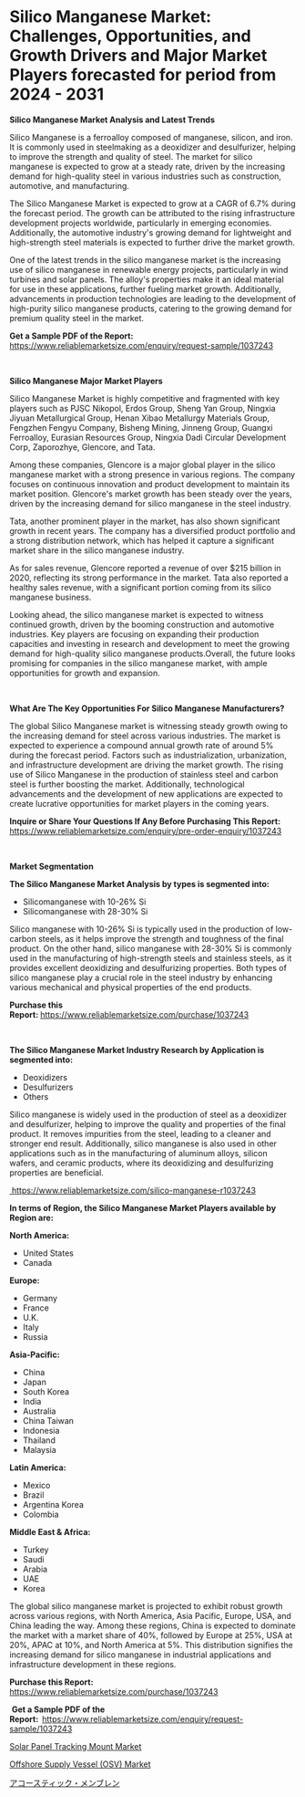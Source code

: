 <p><h1>Silico Manganese Market: Challenges, Opportunities, and Growth Drivers and Major Market Players forecasted for period from 2024 - 2031</h1></p><p><strong>Silico Manganese Market Analysis and Latest Trends</strong></p>
<p><p>Silico Manganese is a ferroalloy composed of manganese, silicon, and iron. It is commonly used in steelmaking as a deoxidizer and desulfurizer, helping to improve the strength and quality of steel. The market for silico manganese is expected to grow at a steady rate, driven by the increasing demand for high-quality steel in various industries such as construction, automotive, and manufacturing.</p><p>The Silico Manganese Market is expected to grow at a CAGR of 6.7% during the forecast period. The growth can be attributed to the rising infrastructure development projects worldwide, particularly in emerging economies. Additionally, the automotive industry's growing demand for lightweight and high-strength steel materials is expected to further drive the market growth.</p><p>One of the latest trends in the silico manganese market is the increasing use of silico manganese in renewable energy projects, particularly in wind turbines and solar panels. The alloy's properties make it an ideal material for use in these applications, further fueling market growth. Additionally, advancements in production technologies are leading to the development of high-purity silico manganese products, catering to the growing demand for premium quality steel in the market.</p></p>
<p><strong>Get a Sample PDF of the Report:&nbsp;</strong> <a href="https://www.reliablemarketsize.com/enquiry/request-sample/1037243">https://www.reliablemarketsize.com/enquiry/request-sample/1037243</a></p>
<p>&nbsp;</p>
<p><strong>Silico Manganese Major Market Players</strong></p>
<p><p>Silico Manganese Market is highly competitive and fragmented with key players such as PJSC Nikopol, Erdos Group, Sheng Yan Group, Ningxia Jiyuan Metallurgical Group, Henan Xibao Metallurgy Materials Group, Fengzhen Fengyu Company, Bisheng Mining, Jinneng Group, Guangxi Ferroalloy, Eurasian Resources Group, Ningxia Dadi Circular Development Corp, Zaporozhye, Glencore, and Tata.</p><p>Among these companies, Glencore is a major global player in the silico manganese market with a strong presence in various regions. The company focuses on continuous innovation and product development to maintain its market position. Glencore's market growth has been steady over the years, driven by the increasing demand for silico manganese in the steel industry.</p><p>Tata, another prominent player in the market, has also shown significant growth in recent years. The company has a diversified product portfolio and a strong distribution network, which has helped it capture a significant market share in the silico manganese industry.</p><p>As for sales revenue, Glencore reported a revenue of over $215 billion in 2020, reflecting its strong performance in the market. Tata also reported a healthy sales revenue, with a significant portion coming from its silico manganese business.</p><p>Looking ahead, the silico manganese market is expected to witness continued growth, driven by the booming construction and automotive industries. Key players are focusing on expanding their production capacities and investing in research and development to meet the growing demand for high-quality silico manganese products.Overall, the future looks promising for companies in the silico manganese market, with ample opportunities for growth and expansion.</p></p>
<p>&nbsp;</p>
<p><strong>What Are The Key Opportunities For Silico Manganese Manufacturers?</strong></p>
<p><p>The global Silico Manganese market is witnessing steady growth owing to the increasing demand for steel across various industries. The market is expected to experience a compound annual growth rate of around 5% during the forecast period. Factors such as industrialization, urbanization, and infrastructure development are driving the market growth. The rising use of Silico Manganese in the production of stainless steel and carbon steel is further boosting the market. Additionally, technological advancements and the development of new applications are expected to create lucrative opportunities for market players in the coming years.</p></p>
<p><strong>Inquire or Share Your Questions If Any Before Purchasing This Report:</strong> <a href="https://www.reliablemarketsize.com/enquiry/pre-order-enquiry/1037243">https://www.reliablemarketsize.com/enquiry/pre-order-enquiry/1037243</a></p>
<p>&nbsp;</p>
<p><strong>Market Segmentation</strong></p>
<p><strong>The Silico Manganese Market Analysis by types is segmented into:</strong></p>
<p><ul><li>Silicomanganese with 10-26% Si</li><li>Silicomanganese with 28-30% Si</li></ul></p>
<p><p>Silico manganese with 10-26% Si is typically used in the production of low-carbon steels, as it helps improve the strength and toughness of the final product. On the other hand, silico manganese with 28-30% Si is commonly used in the manufacturing of high-strength steels and stainless steels, as it provides excellent deoxidizing and desulfurizing properties. Both types of silico manganese play a crucial role in the steel industry by enhancing various mechanical and physical properties of the end products.</p></p>
<p><strong>Purchase this Report:&nbsp;</strong><a href="https://www.reliablemarketsize.com/purchase/1037243">https://www.reliablemarketsize.com/purchase/1037243</a></p>
<p>&nbsp;</p>
<p><strong>The Silico Manganese Market Industry Research by Application is segmented into:</strong></p>
<p><ul><li>Deoxidizers</li><li>Desulfurizers</li><li>Others</li></ul></p>
<p><p>Silico manganese is widely used in the production of steel as a deoxidizer and desulfurizer, helping to improve the quality and properties of the final product. It removes impurities from the steel, leading to a cleaner and stronger end result. Additionally, silico manganese is also used in other applications such as in the manufacturing of aluminum alloys, silicon wafers, and ceramic products, where its deoxidizing and desulfurizing properties are beneficial.</p></p>
<p><a href="https://www.reliablemarketsize.com/silico-manganese-r1037243">&nbsp;https://www.reliablemarketsize.com/silico-manganese-r1037243</a></p>
<p><strong>In terms of Region, the Silico Manganese Market Players available by Region are:</strong></p>
<p>
    <p> <strong> North America: </strong>
        <ul>
            <li>United States</li>
            <li>Canada</li>
        </ul>
        </p> 
    <p> <strong> Europe: </strong>
        <ul>
            <li>Germany</li>
            <li>France</li>
            <li>U.K.</li>
            <li>Italy</li>
            <li>Russia</li>
        </ul>
        </p> 
    <p> <strong> Asia-Pacific: </strong>
        <ul>
            <li>China</li>
            <li>Japan</li>
            <li>South Korea</li>
            <li>India</li>
            <li>Australia</li>
            <li>China Taiwan</li>
            <li>Indonesia</li>
            <li>Thailand</li>
            <li>Malaysia</li>
        </ul>
        </p> 
    <p> <strong> Latin America: </strong>
        <ul>
            <li>Mexico</li>
            <li>Brazil</li>
            <li>Argentina Korea</li>
            <li>Colombia</li>
        </ul>
        </p> 
    <p> <strong> Middle East & Africa: </strong>
        <ul>
            <li>Turkey</li>
            <li>Saudi</li>
            <li>Arabia</li>
            <li>UAE</li>
            <li>Korea</li>
        </ul>
    </p>
    </p>
<p><p>The global silico manganese market is projected to exhibit robust growth across various regions, with North America, Asia Pacific, Europe, USA, and China leading the way. Among these regions, China is expected to dominate the market with a market share of 40%, followed by Europe at 25%, USA at 20%, APAC at 10%, and North America at 5%. This distribution signifies the increasing demand for silico manganese in industrial applications and infrastructure development in these regions.</p></p>
<p><strong>Purchase this Report: </strong><a href="https://www.reliablemarketsize.com/purchase/1037243">https://www.reliablemarketsize.com/purchase/1037243</a></p>
<p>&nbsp;<strong>Get a Sample PDF of the Report:&nbsp;&nbsp;</strong><a href="https://www.reliablemarketsize.com/enquiry/request-sample/1037243">https://www.reliablemarketsize.com/enquiry/request-sample/1037243</a></p>
<p><strong></strong></p>
<p><p><a href="https://github.com/liliskanaya73/Market-Research-Report-List-1/blob/main/solar-panel-tracking-mount-market.md">Solar Panel Tracking Mount Market</a></p><p><a href="https://github.com/mooaaztarek/Market-Research-Report-List-1/blob/main/offshore-supply-vessel-osv-market.md">Offshore Supply Vessel (OSV) Market</a></p><p><a href="https://github.com/schmahlson/Market-Research-Report-List-2/blob/main/39548313518.md">アコースティック・メンブレン</a></p></p>
